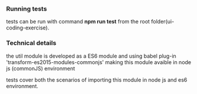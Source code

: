 
### Running tests

tests can be run with command **npm run test** from the root folder(ui-coding-exercise).

### Technical details

the util module is developed as a ES6 module and using babel plug-in 'transform-es2015-modules-commonjs' making this module avaible in node js (commonJS) environment 

tests cover both the scenarios of importing this module in node js and es6 environment.

